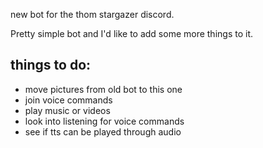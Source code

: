 new bot for the thom stargazer discord.

Pretty simple bot and I'd like to add some more things to it.

things to do:
-
* move pictures from old bot to this one
* join voice commands
* play music or videos
* look into listening for voice commands
* see if tts can be played through audio
